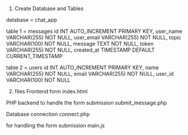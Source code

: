 

1. Create Database and Tables

database = chat_app

table 1 = messages
    id INT AUTO_INCREMENT PRIMARY KEY,
    user_name VARCHAR(255) NOT NULL,
    user_email VARCHAR(255) NOT NULL,
    topic VARCHAR(100) NOT NULL,
    message TEXT NOT NULL,
    token VARCHAR(255) NOT NULL,
    created_at TIMESTAMP DEFAULT CURRENT_TIMESTAMP

table 2 = users 
    id INT AUTO_INCREMENT PRIMARY KEY,
    name VARCHAR(255) NOT NULL,
    email VARCHAR(255) NOT NULL,
    user_id VARCHAR(100) NOT NULL



2. files
Frontend form
index.html 

PHP backend to handle the form submission
submit_message.php 

Database connection
connect.php

for handling the form submission
main.js



